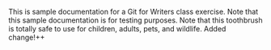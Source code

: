 This is sample documentation for a Git for Writers class exercise. Note that this sample documentation is for testing purposes.
Note that this toothbrush is totally safe to use for children, adults, pets, and wildlife.
Added change!++
